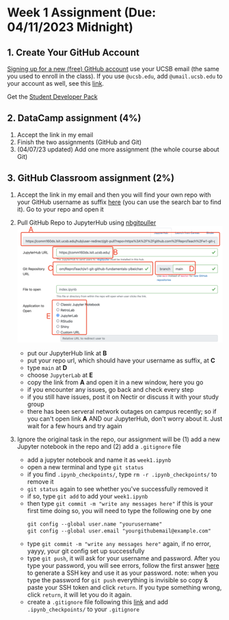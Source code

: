 # Week 1 Assignment (Due: 04/11/2023 Midnight)

## 1. Create Your GitHub Account

[Signing up for a new (free) GitHub account](https://docs.github.com/en/get-started/signing-up-for-github/signing-up-for-a-new-github-account) use your UCSB email (the same you used to enroll in the class). If you use `@ucsb.edu`, add `@umail.ucsb.edu` to your account as well, see this [link](https://docs.github.com/en/account-and-profile/setting-up-and-managing-your-personal-account-on-github/managing-email-preferences/adding-an-email-address-to-your-github-account).

Get the [Student Developer Pack](https://education.github.com/pack)

## 2. DataCamp assignment (4%)

1. Accept the link in my email
2. Finish the two assignments (GitHub and Git) 
3. (04/07/23 updated) Add one more assignment (the whole course about Git)

## 3. GitHub Classroom assignment (2%)

1. Accept the link in my email and then you will find your own repo with your GitHub username as suffix [here](https://github.com/orgs/ReproTeach/repositories) (you can use the search bar to find it). Go to your repo and open it
2. Pull GitHub Repo to JupyterHub using [nbgitpuller](https://hub.jupyter.org/nbgitpuller/link)
![nbgitpuller](../pics/nbgitpuller.png)

    - put our JupyterHub link at **B**
    - put your repo url, which should have your username as suffix, at **C**
    - type `main` at **D**
    - choose `JupyterLab` at **E**
    - copy the link from **A** and open it in a new window, here you go
    - if you encounter any issues, go back and check every step
    - if you still have issues, post it on Nectir or discuss it with your study group
    - there has been serveral network outages on campus recently; so if you can't open link **A** AND our JupyterHub, don't worry about it. Just wait for a few hours and try again
3. Ignore the original task in the repo, our assignment will be (1) add a new Jupyter notebook in the repo and (2) add a `.gitignore` file
    - add a jupyter notebook and name it as `week1.ipynb`
    - open a new terminal and type `git status`
    - if you find `.ipynb_checkpoints/`, type `rm -r .ipynb_checkpoints/` to remove it
    - `git status` again to see whether you've successfully removed it
    - if so, type `git add` to add your `week1.ipynb`
    - then type `git commit -m "write any messages here"` if this is your first time doing so, you will need to type the following one by one
        ```
        git config --global user.name "yourusername"
        git config --global user.email "yourgithubemail@example.com"
        ```
    - type `git commit -m "write any messages here"` again, if no error, yayyy, your git config set up successfully
    - type `git push`, it will ask for your username and password. After you type your password, you will see errors, follow the first answer [here](https://stackoverflow.com/questions/68788998/authentication-was-removed-please-use-a-personal-access-token-instead) to generate a SSH key and use it as your password.
        note: when you type the password for `git push` everything is invisible so copy & paste your SSH token and click `return`. If you type something wrong, click `return`, it will let you do it again.
    - create a `.gitignore` file following this [link](https://coursework.vschool.io/create-a-gitignore/) and add `.ipynb_checkpoints/` to your `.gitignore`